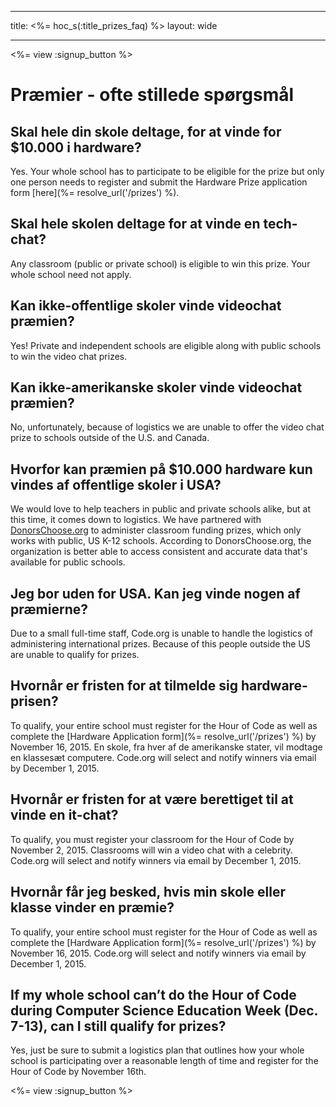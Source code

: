 * * *

title: <%= hoc_s(:title_prizes_faq) %> layout: wide

* * *

<%= view :signup_button %>

# Præmier - ofte stillede spørgsmål

## Skal hele din skole deltage, for at vinde for $10.000 i hardware?

Yes. Your whole school has to participate to be eligible for the prize but only one person needs to register and submit the Hardware Prize application form [here](%= resolve_url('/prizes') %).

## Skal hele skolen deltage for at vinde en tech-chat?

Any classroom (public or private school) is eligible to win this prize. Your whole school need not apply.

## Kan ikke-offentlige skoler vinde videochat præmien?

Yes! Private and independent schools are eligible along with public schools to win the video chat prizes.

## Kan ikke-amerikanske skoler vinde videochat præmien?

No, unfortunately, because of logistics we are unable to offer the video chat prize to schools outside of the U.S. and Canada.

## Hvorfor kan præmien på $10.000 hardware kun vindes af offentlige skoler i USA?

We would love to help teachers in public and private schools alike, but at this time, it comes down to logistics. We have partnered with [DonorsChoose.org](http://donorschoose.org) to administer classroom funding prizes, which only works with public, US K-12 schools. According to DonorsChoose.org, the organization is better able to access consistent and accurate data that's available for public schools.

## Jeg bor uden for USA. Kan jeg vinde nogen af præmierne?

Due to a small full-time staff, Code.org is unable to handle the logistics of administering international prizes. Because of this people outside the US are unable to qualify for prizes.

## Hvornår er fristen for at tilmelde sig hardware-prisen?

To qualify, your entire school must register for the Hour of Code as well as complete the [Hardware Application form](%= resolve_url('/prizes') %) by November 16, 2015. En skole, fra hver af de amerikanske stater, vil modtage en klassesæt computere. Code.org will select and notify winners via email by December 1, 2015.

## Hvornår er fristen for at være berettiget til at vinde en it-chat?

To qualify, you must register your classroom for the Hour of Code by November 2, 2015. Classrooms will win a video chat with a celebrity. Code.org will select and notify winners via email by December 1, 2015.

## Hvornår får jeg besked, hvis min skole eller klasse vinder en præmie?

To qualify, your entire school must register for the Hour of Code as well as complete the [Hardware Application form](%= resolve_url('/prizes') %) by November 16, 2015. Code.org will select and notify winners via email by December 1, 2015.

## If my whole school can’t do the Hour of Code during Computer Science Education Week (Dec. 7-13), can I still qualify for prizes?

Yes, just be sure to submit a logistics plan that outlines how your whole school is participating over a reasonable length of time and register for the Hour of Code by November 16th.

<%= view :signup_button %>